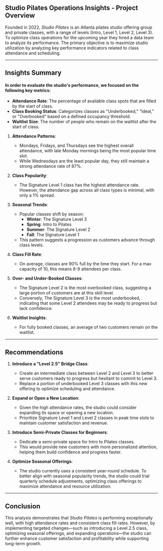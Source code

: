 ## **Studio Pilates Operations Insights - Project Overview**

Founded in 2022, <i>Studio Pilates</i> is an Atlanta pilates studio offering group and private classes, with a range of levels (Intro, Level 1, Level 2, Level 3). To optimize class operations for the upcoming year they hired a data team to analyze its performance. The primary objective is to maximize studio utilization by analyzing key performance indicators related to class attendance and scheduling.

---

## **Insights Summary**
#### In order to evaluate the studio's performance, we focused on the following key metrics:
- **Attendance Rate**: The percentage of available class spots that are filled by the start of class.
- **Class Booking Status**: Categorizes classes as "Underbooked," "Ideal," or "Overbooked" based on a defined occupancy threshold.
- **Waitlist Size**: The number of people who remain on the waitlist after the start of class.

1. **Attendance Patterns**:
    - Mondays, Fridays, and Thursdays see the highest overall attendance, with late Monday mornings being the most popular time slot.
    - While Wednesdays are the least popular day, they still maintain a strong attendance rate of 87%.

2. **Class Popularity**:
    - The Signature Level 1 class has the highest attendance rate. However, the attendance gap across all class types is minimal, with only a 1% spread.

3. **Seasonal Trends**:
    - Popular classes shift by season:
        - **Winter**: The Signature Level 3
        - **Spring**: Intro to Pilates
        - **Summer**: The Signature Level 2
        - **Fall**: The Signature Level 1
    - This pattern suggests a progression as customers advance through class levels.

4. **Class Fill Rate**:
    - On average, classes are 90% full by the time they start. For a max capacity of 10, this means 8-9 attendees per class.

5. **Over- and Under-Booked Classes**:
    - The Signature Level 2 is the most overbooked class, suggesting a large portion of customers are at this skill level.
    - Conversely, The Signature Level 3 is the most underbooked, indicating that some Level 2 attendees may be ready to progress but lack confidence.

6. **Waitlist Insights**:
    - For fully booked classes, an average of two customers remain on the waitlist.

---

## **Recommendations**

1. **Introduce a "Level 2.5" Bridge Class**:
    - Create an intermediate class between Level 2 and Level 3 to better serve customers ready to progress but hesitant to commit to Level 3.
    - Replace a portion of underbooked Level 3 classes with this new offering to optimize scheduling and attendance.

2. **Expand or Open a New Location**:
    - Given the high attendance rates, the studio could consider expanding its space or opening a new location.
    - Prioritize Signature Level 1 and Level 2 classes in peak time slots to maintain customer satisfaction and revenue.

3. **Introduce Semi-Private Classes for Beginners**:
    - Dedicate a semi-private space for Intro to Pilates classes.
    - This would provide new customers with more personalized attention, helping them build confidence and progress faster.

4. **Optimize Seasonal Offerings**:
    - The studio currently uses a consistent year-round schedule. To better align with seasonal popularity trends, the studio could trial quarterly schedule adjustments, optimizing class offerings to maximize attendance and resource utilization.

---

## **Conclusion**

This analysis demonstrates that <i>Studio Pilates</i> is performing exceptionally well, with high attendance rates and consistent class fill rates. However, by implementing targeted changes—such as introducing a Level 2.5 class, optimizing seasonal offerings, and expanding operations—the studio can further enhance customer satisfaction and profitability while supporting long-term growth.
